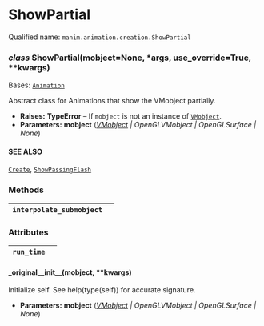 # ShowPartial

Qualified name: `manim.animation.creation.ShowPartial`

### *class* ShowPartial(mobject=None, \*args, use_override=True, \*\*kwargs)

Bases: [`Animation`](manim.animation.animation.Animation.md#manim.animation.animation.Animation)

Abstract class for Animations that show the VMobject partially.

* **Raises:**
  **TypeError** – If `mobject` is not an instance of [`VMobject`](manim.mobject.types.vectorized_mobject.VMobject.md#manim.mobject.types.vectorized_mobject.VMobject).
* **Parameters:**
  **mobject** ([*VMobject*](manim.mobject.types.vectorized_mobject.VMobject.md#manim.mobject.types.vectorized_mobject.VMobject) *|* *OpenGLVMobject* *|* *OpenGLSurface* *|* *None*)

#### SEE ALSO
[`Create`](manim.animation.creation.Create.md#manim.animation.creation.Create), [`ShowPassingFlash`](manim.animation.indication.ShowPassingFlash.md#manim.animation.indication.ShowPassingFlash)

### Methods

| `interpolate_submobject`   |    |
|----------------------------|----|

### Attributes

| `run_time`   |    |
|--------------|----|

#### \_original_\_init_\_(mobject, \*\*kwargs)

Initialize self.  See help(type(self)) for accurate signature.

* **Parameters:**
  **mobject** ([*VMobject*](manim.mobject.types.vectorized_mobject.VMobject.md#manim.mobject.types.vectorized_mobject.VMobject) *|* *OpenGLVMobject* *|* *OpenGLSurface* *|* *None*)
